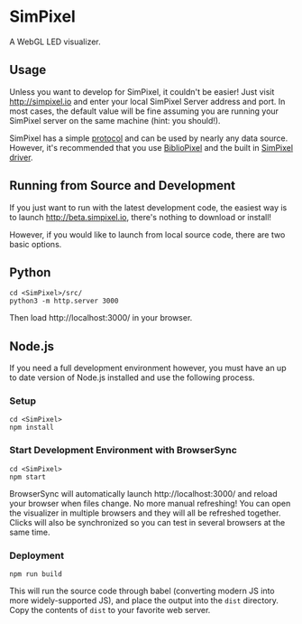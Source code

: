 # SimPixel

A WebGL LED visualizer.

## Usage

Unless you want to develop for SimPixel, it couldn't be easier! Just visit http://simpixel.io and enter your local SimPixel Server address and port. In most cases, the default value will be fine assuming you are running your SimPixel server on the same machine (hint: you should!).

SimPixel has a simple [protocol](https://github.com/ManiacalLabs/SimPixel/blob/master/PROTOCOL.md) and can be used by nearly any data source. However, it's recommended that you use [BiblioPixel](https://github.com/ManiacalLabs/BiblioPixel) and the built in [SimPixel driver](https://github.com/ManiacalLabs/SimPixel/blob/master/BiblioPixelUsage.md).

## Running from Source and Development

If you just want to run with the latest development code, the easiest way is to launch http://beta.simpixel.io, there's nothing to download or install!

However, if you would like to launch from local source code, there are two basic options.

## Python

```
cd <SimPixel>/src/
python3 -m http.server 3000
```

Then load http://localhost:3000/ in your browser.

##  Node.js

If you need a full development environment however, you must have an up to date version of Node.js installed and use the following process.

### Setup

```
cd <SimPixel>
npm install
```

### Start Development Environment with BrowserSync

```
cd <SimPixel>
npm start
```

BrowserSync will automatically launch http://localhost:3000/ and reload your browser when files change.  No more
manual refreshing!  You can open the visualizer in multiple browsers and they
will all be refreshed together.  Clicks will also be synchronized so you can
test in several browsers at the same time.

### Deployment

```
npm run build
```

This will run the source code through babel (converting modern JS into more
widely-supported JS), and place the output into the `dist` directory.  Copy the
contents of `dist` to your favorite web server.
